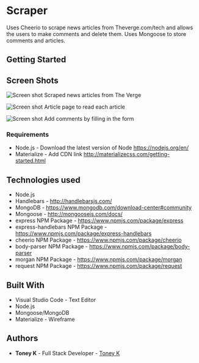 # Scraper

Uses Cheerio to scrape news articles from Theverge.com/tech and allows the users to make comments and delete them. Uses Mongoose to store comments and articles.

## Getting Started

## Screen Shots

![Screen shot](public/assets/img/index.png)
Scraped news articles from The Verge

![Screen shot](public/assets/img/article.png)
Article page to read each article

![Screen shot](public/assets/img/comments.png)
Add comments by filling in the form

### Requirements

- Node.js - Download the latest version of Node https://nodejs.org/en/
- Materialize - Add CDN link http://materializecss.com/getting-started.html

## Technologies used

- Node.js
- Handlebars - http://handlebarsjs.com/
- MongoDB - https://www.mongodb.com/download-center#community
- Mongoose - http://mongoosejs.com/docs/
- express NPM Package - https://www.npmjs.com/package/express
- express-handlebars NPM Package - https://www.npmjs.com/package/express-handlebars
- cheerio NPM Package - https://www.npmjs.com/package/cheerio
- body-parser NPM Package - https://www.npmjs.com/package/body-parser
- morgan NPM Package - https://www.npmjs.com/package/morgan
- request NPM Package - https://www.npmjs.com/package/request

## Built With

- Visual Studio Code - Text Editor
- Node.js
- Mongoose/MongoDB
- Materialize - Wireframe

## Authors

- **Toney K** - Full Stack Developer - [Toney K](https://github.com/ToneyK)
